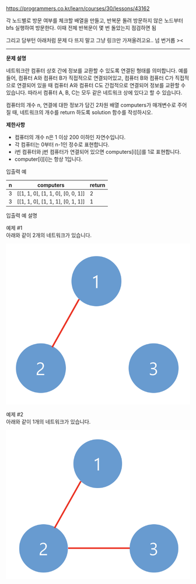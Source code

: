 <https://programmers.co.kr/learn/courses/30/lessons/43162>


각 노드별로 방문 여부를 체크할 배열을 만들고, 반복문 돌려 방문하지 않은 노드부터 bfs 실행하여 방문한다. 이때 전체 반복문이 몇 번 돌았는지 점검하면 됨

그리고 담부턴 아래처럼 문제 다 뜨지 말고 그냥 링크만 가져올려고요.. 넘 번거롭 ><

----

**문제 설명**

네트워크란 컴퓨터 상호 간에 정보를 교환할 수 있도록 연결된 형태를 의미합니다. 예를 들어, 컴퓨터 A와 컴퓨터 B가 직접적으로 연결되어있고, 컴퓨터 B와 컴퓨터 C가 직접적으로 연결되어 있을 때 컴퓨터 A와 컴퓨터 C도 간접적으로 연결되어 정보를 교환할 수 있습니다. 따라서 컴퓨터 A, B, C는 모두 같은 네트워크 상에 있다고 할 수 있습니다.

컴퓨터의 개수 n, 연결에 대한 정보가 담긴 2차원 배열 computers가 매개변수로 주어질 때, 네트워크의 개수를 return 하도록 solution 함수를 작성하시오.

**제한사항**

- 컴퓨터의 개수 n은 1 이상 200 이하인 자연수입니다.
- 각 컴퓨터는 0부터 n-1인 정수로 표현합니다.
- i번 컴퓨터와 j번 컴퓨터가 연결되어 있으면 computers[i][j]를 1로 표현합니다.
- computer[i][i]는 항상 1입니다.

입출력 예

| n |computers |	return
|---|:-----------:|:---
| 3 |[[1, 1, 0], [1, 1, 0], [0, 0, 1]]|2
| 3 |[[1, 1, 0], [1, 1, 1], [0, 1, 1]]|1
입출력 예 설명

예제 #1<br>
아래와 같이 2개의 네트워크가 있습니다.

![1.png](img/1.png)

예제 #2<br>
아래와 같이 1개의 네트워크가 있습니다.

![2.png](img/2.png)
